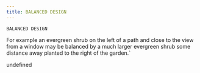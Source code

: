 ```yaml
---
title: BALANCED DESIGN
---
```

`BALANCED DESIGN`

For example an evergreen shrub on the left of a path and close to the view from a window may be balanced by a much larger evergreen shrub some distance away planted to the right of the garden.`

undefined